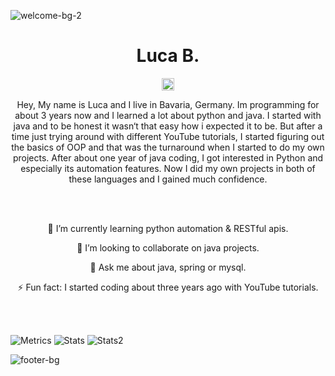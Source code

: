![welcome-bg-2](https://user-images.githubusercontent.com/50290580/124369381-11ed1800-dc74-11eb-90a9-2ff2073c3b97.jpg)

<p align="center"> <h1 align="center"> Luca B. </h1> </p>
<p align="center">
  <a href="https://github.com/germanluca" target="_blank"><img align="center" src="https://cdn.jsdelivr.net/npm/simple-icons@3.0.1/icons/github.svg" alt="germanluca" height="20" width="20" /></a>
</p>

<p align="center">Hey, My name is Luca and I live in Bavaria, Germany. Im programming for about 3 years now and I learned a lot about python and java. I started with java and to be honest it wasn‘t that easy how i expected it to be. But after a time just trying around with different YouTube tutorials, I started figuring out the basics of OOP and that was the turnaround when I started to do my own projects. After about one year of java coding, I got interested in Python and especially its automation features. Now I did my own projects in both of these languages and I gained much confidence.</p>

<br> </br>

<p align="center">🌱 I’m currently learning python automation & RESTful apis.</p>

<p align="center">👯 I’m looking to collaborate on java projects.</p>

<p align="center">💬 Ask me about java, spring or mysql.</p>

<p align="center">⚡ Fun fact: I started coding about three years ago with YouTube tutorials.</p>

<br> </br>

![Metrics](https://metrics.lecoq.io/germanluca)
![Stats](https://github-readme-stats.vercel.app/api?username=germanluca&show_icons=true&theme=radical)
![Stats2](https://github-readme-stats.vercel.app/api/top-langs/?username=germanluca&layout=compact&theme=radical)

![footer-bg](https://user-images.githubusercontent.com/50290580/124369382-144f7200-dc74-11eb-807a-f10a7a502dd9.jpg)
